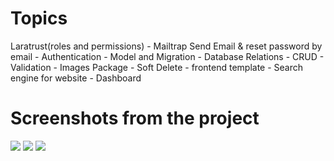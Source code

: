 # Topics
Laratrust(roles and permissions) - Mailtrap Send Email  & reset password by email - Authentication - Model and Migration - Database Relations - CRUD - Validation - Images Package - Soft Delete - frontend template - Search engine for website - Dashboard

# Screenshots from the project
![](database/seeders/Images%20to%20show/1.PNG)
![](database/seeders/Images%20to%20show/2.PNG)
![](database/seeders/Images%20to%20show/3.PNG)
